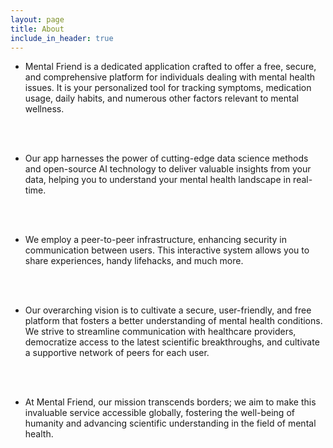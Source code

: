 ```yaml
---
layout: page
title: About
include_in_header: true
---
```


- Mental Friend is a dedicated application crafted to offer a free, secure, and comprehensive platform for individuals dealing with mental health issues. It is your personalized tool for tracking symptoms, medication usage, daily habits, and numerous other factors relevant to mental wellness.
                    
<br>
<br>

- Our app harnesses the power of cutting-edge data science methods and open-source AI technology to deliver valuable insights from your data, helping you to understand your mental health landscape in real-time.            
            
        
<br>
<br>

- We employ a peer-to-peer infrastructure, enhancing security in communication between users. This interactive system allows you to share experiences, handy lifehacks, and much more. 
                        
                        
<br>
<br>

-  Our overarching vision is to cultivate a secure, user-friendly, and free platform that fosters a better understanding of mental health conditions. We strive to streamline communication with healthcare providers, democratize access to the latest scientific breakthroughs, and cultivate a supportive network of peers for each user.
                    
                    
<br>
<br>

- At Mental Friend, our mission transcends borders; we aim to make this invaluable service accessible globally, fostering the well-being of humanity and advancing scientific understanding in the field of mental health.
              